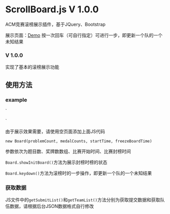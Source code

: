 # ScrollBoard.js V 1.0.0
ACM竞赛滚榜展示插件，基于JQuery、Bootstrap

展示页面：[Demo](https://qinshaoxuan.github.io/ScrollBoard/)
按一次回车（可自行指定）可进行一步，即更新一个队的一个未知结果

### V 1.0.0
实现了基本的滚榜展示功能

## 使用方法
### example

`
<script type="text/javascript">
	var board = new Board(
		8, 
		new Array(4, 4, 4), 
		StringToDate("2012-10-13 19:00:00"), 
		StringToDate("2012-10-16 01:00:00")
	);
	board.showInitBoard();
	$('html').keydown(function(e) {
	    if (e.keyCode == 13) {
	            board.keydown();
	    }
	});
</script>
`

由于展示效果需要，请使用空页面添加上面JS代码

`new Board(problemCount, medalCounts, startTime, freezeBoardTime)`

参数依次为题目数、奖牌数数组、比赛开始时间、比赛封榜时间

`Board.showInitBoard()`方法为展示封榜时榜的状态

`Board.keydown()`方法为滚榜时的一步操作，即更新一个队的一个未知结果

### 获取数据
JS文件中的`getSubmitList()`和`getTeamList()`方法分别为获取提交数据和获取队伍数据，请根据后台JSON数据格式自行修改